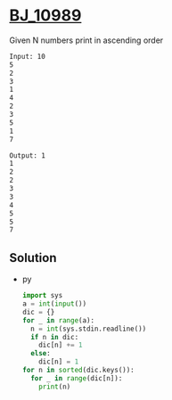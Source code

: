 # [BJ_10989](https://acmicpc.net/problem/10989)

Given N numbers print in ascending order

```txt
Input: 10
5
2
3
1
4
2
3
5
1
7

Output: 1
1
2
2
3
3
4
5
5
7
```

## Solution

* py

  ```py
  import sys
  a = int(input())
  dic = {}
  for _ in range(a):
    n = int(sys.stdin.readline())
    if n in dic:
      dic[n] += 1
    else:
      dic[n] = 1
  for n in sorted(dic.keys()):
    for _ in range(dic[n]):
      print(n)
  ```
